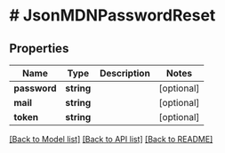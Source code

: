 # # JsonMDNPasswordReset

## Properties

Name | Type | Description | Notes
------------ | ------------- | ------------- | -------------
**password** | **string** |  | [optional]
**mail** | **string** |  | [optional]
**token** | **string** |  | [optional]

[[Back to Model list]](../../README.md#models) [[Back to API list]](../../README.md#endpoints) [[Back to README]](../../README.md)
